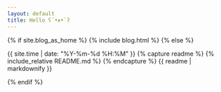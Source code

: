 ```yaml
---
layout: default
title: Hello ʕ´•ᴥ•`ʔ
---
```

{% if site.blog_as_home %}
  {% include blog.html %}
{% else %}
<!--This tag and the tags below are placeholder content, replace them with your home content. -->
{{ site.time | date: "%Y-%m-%d %H:%M" }}
{% capture readme %}
{% include_relative README.md %}
{% endcapture %}
{{ readme | markdownify }}
<!-- This tag and the tags above are placeholder content, replace them with your home content. -->
{% endif %}
